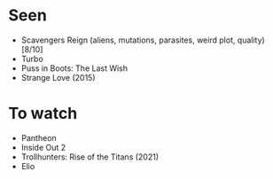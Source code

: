 # Seen

- Scavengers Reign (aliens, mutations, parasites, weird plot, quality) [8/10]
- Turbo
- Puss in Boots: The Last Wish
- Strange Love (2015)

# To watch

- Pantheon
- Inside Out 2
- Trollhunters: Rise of the Titans (2021)
- Elio
